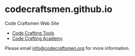 # codecraftsmen.github.io
Code Craftsmen Web Site

* [Code Crafting Tools](https://tools.codecraftsmen.org)
* [Code Crafting Academy](https://academy.codecraftsmen.org)

Please email info@codecraftsmen.org for more information.
